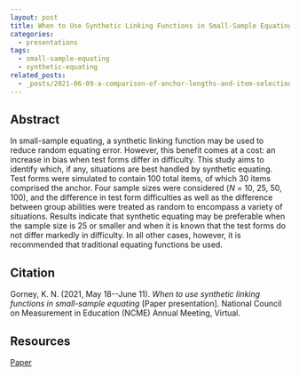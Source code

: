 ```yaml
---
layout: post
title: When to Use Synthetic Linking Functions in Small-Sample Equating
categories:
  - presentations
tags:
  - small-sample-equating
  - synthetic-equating
related_posts:
  - _posts/2021-06-09-a-comparison-of-anchor-lengths-and-item-selection-methods-in-small-sample-equating.md
---
```


## Abstract
In small-sample equating, a synthetic linking function may be used to reduce random equating error. However, this benefit comes at a cost: an increase in bias when test forms differ in difficulty. This study aims to identify which, if any, situations are best handled by synthetic equating. Test forms were simulated to contain 100 total items, of which 30 items comprised the anchor. Four sample sizes were considered (*N* = 10, 25, 50, 100), and the difference in test form difficulties as well as the difference between group abilities were treated as random to encompass a variety of situations. Results indicate that synthetic
equating may be preferable when the sample size is 25 or smaller and when it is known that the test forms do not differ markedly in difficulty. In all other cases, however, it is recommended that traditional equating functions be used.

## Citation
Gorney, K. N. (2021, May 18--June 11). *When to use synthetic linking functions in small-sample equating* [Paper presentation]. National Council on Measurement in Education (NCME) Annual Meeting, Virtual. 

## Resources
<a href="/assets/files/when-to-use-synthetic-linking-functions-in-small-sample-equating/ncme-2021-paper.pdf" target="_blank">Paper</a>
